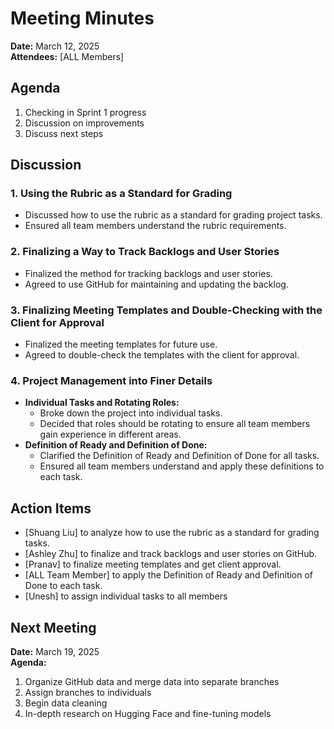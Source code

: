 # Meeting Minutes

**Date:** March 12, 2025  
**Attendees:** [ALL Members]

## Agenda
1. Checking in Sprint 1 progress
2. Discussion on improvements
3. Discuss next steps

## Discussion

### 1. Using the Rubric as a Standard for Grading
- Discussed how to use the rubric as a standard for grading project tasks.
- Ensured all team members understand the rubric requirements.

### 2. Finalizing a Way to Track Backlogs and User Stories
- Finalized the method for tracking backlogs and user stories.
- Agreed to use GitHub for maintaining and updating the backlog.

### 3. Finalizing Meeting Templates and Double-Checking with the Client for Approval
- Finalized the meeting templates for future use.
- Agreed to double-check the templates with the client for approval.

### 4. Project Management into Finer Details
- **Individual Tasks and Rotating Roles:**
  - Broke down the project into individual tasks.
  - Decided that roles should be rotating to ensure all team members gain experience in different areas.
- **Definition of Ready and Definition of Done:**
  - Clarified the Definition of Ready and Definition of Done for all tasks.
  - Ensured all team members understand and apply these definitions to each task.

## Action Items
- [Shuang Liu] to analyze how to use the rubric as a standard for grading tasks.
- [Ashley Zhu] to finalize and track backlogs and user stories on GitHub.
- [Pranav] to finalize meeting templates and get client approval.
- [ALL Team Member] to apply the Definition of Ready and Definition of Done to each task.
- [Unesh] to assign individual tasks to all members

## Next Meeting
**Date:** March 19, 2025  
**Agenda:**
1. Organize GitHub data and merge data into separate branches
2. Assign branches to individuals
3. Begin data cleaning
4. In-depth research on Hugging Face and fine-tuning models